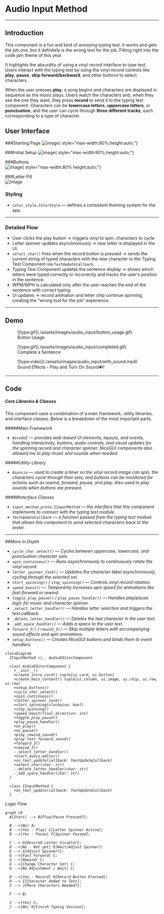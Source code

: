 # __Audio Input Method__ 
---
## __Introduction__

This component is a fun and kind of annoying typing test. It works and gets the job one, but it definitely is the wrong tool for the job. Fitting right into the code jam theme of this year.

It highlights the absurdity of using a vinyl record interface to type text. Users interact with the typing test by using the vinyl record controls like **play**, **pause**, **skip forward/backward**, and other buttons to select characters.

When the user presses **play**, a song begins and characters are displayed in sequence as the music plays. Users watch the characters and, when they see the one they want, they press **record** to send it to the typing test component. Characters can be **lowercase letters**, **uppercase letters**, or **punctuation**, and the user can cycle through **three different tracks**, each corresponding to a type of character. 


## __User Interface__
###Starting Page
![image](./assets/images/audio_input/intro.png){ style="max-width:80%;height:auto;"}<br>


###Initial Setup
![image](./assets/images/audio_input/setup.png){ style="max-width:80%;height:auto;"} <br>

###Buttons<br>
![image](./assets/images/audio_input/buttons.png){ style="max-width:80% height:auto;"}<br>

###Letter Pill<br>
![image](./assets/images/audio_input/letter.png)

### Styling

- `color_style.ColorStyle` — defines a consistent theming system for the app. 
  
---
### Detailed Flow

- User clicks the play button → triggers vinyl to spin, characters to cycle
- Letter spinner updates asynchronously → new letter is displayed in the UI.  
- `select_char()` fires when the record button is pressed → sends the current string of typed characters with the new character to the Typing Test Component via `TextUpdateCallback`.  
- Typing Test Component updates the sentence display → shows which letters were typed correctly or incorrectly and tracks the user's position in the sentence.  
- WPM/WPH is calculated only after the user reaches the end of the sentence with correct typing.  
- UI updates → record animation and letter chip continue spinning, creating the “wrong tool for the job” experience.
---
## __Demo__

<figure markdown="span">
![type:gif](./assets/images/audio_input/button_usage.gif)
  <figcaption>Button Usage</figcaption>
</figure>


<figure markdown="span">
![type:gif](./assets/images/audio_input/completed.gif)
 <figcaption>Complete a Sentence</figcaption>
</figure>

<figure markdown="span">
![type:video](./assets/images/audio_input/with_sound.mp4)
 <figcaption>Sound Effects - Play and Turn On Sound🔊!</figcaption>
</figure>

---

## __Code__ 

##### Core Libraries & Classes

This component uses a combination of a main framework, utility libraries, and interface classes. Below is a breakdown of the most important parts.

#####Main Framework

- <em>`NiceGUI` — provides web-based UI elements, layouts, and events, handling interactivity, buttons, audio controls, and visual updates for the spinning record and character spinner. NiceGUI components also allowed me to play music and sounds when needed.

#####Utility Library

- <em>`Asyncio` — used to create a timer so the vinyl record image can spin, the characters cycle through their sets, and buttons can be monitored for actions such as rewind, forward, pause, and play. Also used to play sounds when buttons are pressed.

#####Interface Classes

- <em>`input_method_proto.IInputMethod` — the interface that this component implements to connect with the typing test module.
- <em>`TextUpdateCallback` — a function passed from the typing test module that allows this component to send selected characters back to the tester.
         
---

##More In Depth

- `cycle_char_select()` — Cycles between uppercase, lowercase, and punctuation character sets.  
- `spin_continuous()` — Runs asynchronously to continuously rotate the vinyl record.  
- `letter_spinner_task()` — Updates the character label asynchronously, cycling through the selected set.  
- `start_spinning()` / `stop_spinning()` — Controls vinyl record rotation.  
- `speed_boost()` — Temporarily increases spin speed for animations like fast-forward or rewind.  
- `toggle_play_pause()` / `play_pause_handler()` — Handles play/pause logic for music and character spinner.  
- `_select_letter_handler()` — Handles letter selection and triggers the text callback.  
- `_delete_letter_handler()` — Deletes the last character in the user text.  
- `_add_space_handler()` — Adds a space to the user text.  
- `forward_3()` / `rewind_3()` — Skip multiple letters with accompanying sound effects and spin animations.  
- `setup_buttons()` — Creates NiceGUI buttons and binds them to event handlers.

```mermaid
classDiagram
  IInputMethod <|.. AudioEditorComponent

  class AudioEditorComponent {
    +__init__()
    +create_intro_card() tuple[ui.card, ui.button]
    +create_main_content() tuple[ui.column, ui.image, ui.chip, ui.row, ui.row]
    +setup_buttons()
    +cycle_char_select()
    +spin_continuous()
    +letter_spinner_task()
    +start_spinning(clockwise: bool)
    +stop_spinning()
    +speed_boost(final_direction: int)
    +toggle_play_pause()
    +play_pause_handler()
    +on_play()
    +on_pause()
    +play_rewind_sound()
    +play_fast_forward_sound()
    +forward_3()
    +rewind_3()
    -_select_letter_handler()
    +start_audio_editor()
    +on_text_update(callback: TextUpdateCallback)
    +select_char(char: str)
    -_delete_letter_handler(char: str)
    -_add_space_handler(char: str)
  }

  class IInputMethod {
    +on_text_update(callback: TextUpdateCallback)
  }

```


Logic Flow
```mermaid
graph LR
  A[Start] --> B{Play/Pause Pressed?};

  B -->|No| A; 
  B -->|Yes - Play| C[Letter Spinner Active];
  B -->|Yes - Pause| F[Spinner Paused];

  C --> D{Desired Letter Visible?};
  D -->|No - Not yet| E[Wait/Adjust Spinner];
  E --> G{Adjust Spinner?};
  G -->|Fast Forward| C;
  G -->|Rewind| C;
  G -->|Change Character Set| C;
  G -->|No Adjustment / Wait| C;

  D -->|Yes - Record| H[Record Button Pressed];
  H --> I[Character Added to Text];
  I --> J{More Characters Needed?};

  F --> B; 

  J -->|Yes| C;
  J -->|No| K[Finish Typing Session];
```
